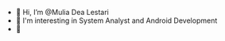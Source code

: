 - 👋 Hi, I’m @Mulia Dea Lestari
- 👀 I'm interesting in System Analyst and Android Development
- 🌱

<!---
Mul101/Mul101 is a ✨ special ✨ repository because its `README.md` (this file) appears on your GitHub profile.
You can click the Preview link to take a look at your changes.
--->
